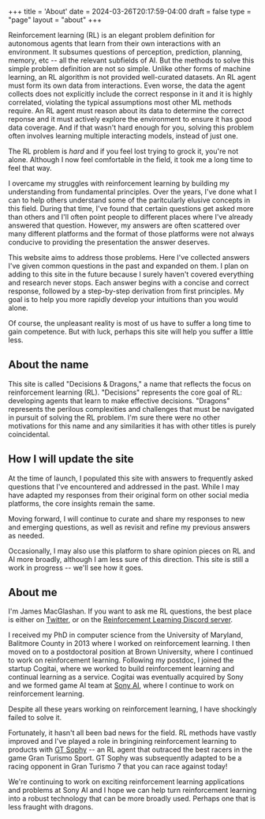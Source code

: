 +++
title = 'About'
date = 2024-03-26T20:17:59-04:00
draft = false
type = "page"
layout = "about"
+++

Reinforcement learning (RL) is an elegant problem definition for autonomous agents that learn
from their own interactions with an environment. It subsumes questions of perception, prediction, planning, memory, etc -- all the relevant
subfields of AI. But the methods to solve this simple problem definition are not so simple. Unlike other forms of machine learning, an RL algorithm is not provided well-curated datasets. An RL agent must form its own data from interactions. Even worse, the data the agent collects does not explicitly include the correct response in it and it is highly correlated, violating the typical assumptions most other ML methods require. An RL agent must reason about its data to determine the correct reponse and it must actively explore the environment to ensure it has good data coverage. And if that wasn't hard enough for you, solving this problem often involves learning multiple interacting models, instead of just one.

The RL problem is _hard_ and if you feel lost trying to grock it, you're not alone. Although I now feel comfortable in the field, it took me a long time to feel that way.

I overcame my struggles with reinforcement learning by building my understanding from fundamental principles. Over the years, I've done what I can to help others understand some of the paritcularly elusive concepts in this field. During that time, I've found that certain questions get asked more than others and I'll often point people to different places where I've already answered that question. However, my answers are often scattered over many different platforms and the format of those platforms were not always conducive to providing the presentation the answer deserves.

This website aims to address those problems. Here I've collected answers I've given common questions in the past and expanded on them. I plan on adding to this site in the future because I surely haven't covered everything and research never stops. Each answer begins with a concise and correct response, followed by a step-by-step derivation from first principles. My goal is to help you more rapidly develop your intuitions than you would alone.

Of course, the unpleasant reality is most of us have to suffer a long time to gain competence. But with luck, perhaps this site will help you suffer a little less.

## About the name

This site is called "Decisions & Dragons," a name that reflects the focus on reinforcement learning (RL). "Decisions" represents the core goal of RL: developing agents that learn to make effective decisions. "Dragons" represents the perilous complexities and challenges that must be navigated in pursuit of solving the RL problem. I'm sure there were no other motivations for this name and any similarities it has with other titles is purely coincidental.

## How I will update the site

At the time of launch, I populated this site with answers to frequently asked questions that I've encountered and addressed in the past. While I may have adapted my responses from their original form on other social media platforms, the core insights remain the same.

Moving forward, I will continue to curate and share my responses to new and emerging questions, as well as revisit and refine my previous answers as needed.

Occasionally, I may also use this platform to share opinion pieces on RL and AI more broadly, although I am less sure of this direction. This site is still a work in progress -- we'll see how it goes.

## About me

I'm James MacGlashan. If you want to ask me RL questions, the best place is either on [Twitter](https://twitter.com/jmac_ai), or
on the [Reinforcement Learning Discord server](https://discord.gg/rn7J7W4F).

I received my PhD in computer science from the University of Maryland, Balitmore County in 2013 where I
worked on reinforcement learning. I then moved on to a postdoctoral position at Brown University, where I continued to work on reinforcement learning.
Following my postdoc, I joined the startup Cogitai, where we worked to build reinforcement learning and
continual learning as a service. Cogitai was eventually acquired by Sony and we formed game AI team at [Sony AI](https://ai.sony/), where I
continue to work on reinforcement learning.

Despite all these years working on reinforcement learning, I have shockingly failed to solve it.

Fortunately, it hasn't all been bad news for the field. RL methods have vastly improved
and I've played a role in bringining reinforcement learning to products with
[GT Sophy](https://www.gran-turismo.com/us/gran-turismo-sophy/) -- an RL agent that outraced the best racers in the game Gran Turismo Sport. GT Sophy was subsequently adapted to be a racing opponent in Gran Turismo 7 that you can race against today!

We're continuing to work on exciting reinforcement learning applications and problems at Sony AI and I hope we can help
turn reinforcement learning into a robust technology that can be more broadly used. Perhaps one that is less
fraught with dragons.
